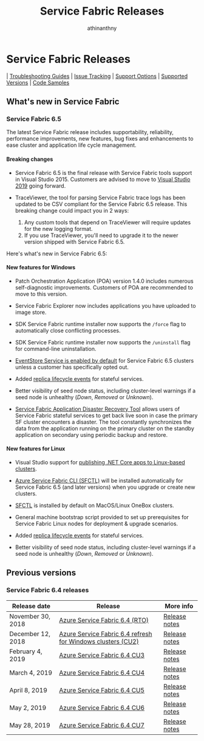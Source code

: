 ﻿---
title: Service Fabric Releases
description: Release notes for the latest features and improvements in Service Fabric.
author: athinanthny
manager: chackdan
ms.author: atsenthi
ms.date: 6/10/2019
ms.topic: conceptual
ms.service: service-fabric
hide_comments: true
hideEdit: true
---

# Service Fabric Releases

| <a href="https://github.com/Azure/Service-Fabric-Troubleshooting-Guides" target="blank">Troubleshooting Guides</a> 
| <a href="https://github.com/Azure/service-fabric-issues" target="blank">Issue Tracking</a> 
| <a href="https://docs.microsoft.com/en-us/azure/service-fabric/service-fabric-support" target="blank">Support Options</a> 
| <a href="https://docs.microsoft.com/en-us/azure/service-fabric/service-fabric-versions" target="blank">Supported Versions</a> 
| <a href="https://azure.microsoft.com/en-us/resources/samples/?service=service-fabric&sort=0" target="blank">Code Samples</a>

## **What's new in Service Fabric**

### Service Fabric 6.5

The latest Service Fabric release includes supportability, reliability, performance improvements, new features, bug fixes and enhancements to ease cluster and application life cycle management.

#### Breaking changes

- Service Fabric 6.5 is the final release with Service Fabric tools support in Visual Studio 2015. Customers are advised to move to [Visual Studio 2019](https://visualstudio.microsoft.com/vs/compare/) going forward.

- TraceViewer, the tool for parsing Service Fabric trace logs has been updated to be CSV compliant for the Service Fabric 6.5 release. This breaking change could impact you in 2 ways:  
    1. Any custom tools that depend on TraceViewer will require updates for the new logging format.
    2. If you use TraceViewer, you'll need to upgrade it to the newer version shipped with Service Fabric 6.5.

Here's what's new in Service Fabric 6.5:

#### New features for Windows

- Patch Orchestration Application (POA) version 1.4.0 includes numerous self-diagnostic improvements. Customers of POA are recommended to move to this version.

- Service Fabric Explorer now includes applications you have uploaded to image store.

- SDK Service Fabric runtime installer now supports the `/force` flag to automatically close conflicting processes.  

- SDK Service Fabric runtime installer now supports the `/uninstall` flag for command-line uninstallation.

- [EventStore Service is enabled by default](service-fabric-visualizing-your-cluster.md#event-store) for Service Fabric 6.5 clusters unless a customer has specifically opted out.

- Added [replica lifecycle events](service-fabric-diagnostics-event-generation-operational.md#replica-events) for stateful services.

- Better visibility of seed node status, including cluster-level warnings if a seed node is unhealthy (*Down*, *Removed* or *Unknown*).

- [Service Fabric Application Disaster Recovery Tool](https://github.com/Microsoft/Service-Fabric-AppDRTool) allows users of Service Fabric stateful services to get back live soon in case the primary SF cluster encounters a disaster. The tool constantly synchronizes the data from the application running on the primary cluster on the standby application on secondary using periodic backup and restore.

#### New features for Linux

- Visual Studio support for [publishing .NET Core apps to Linux-based clusters](service-fabric-how-to-publish-linux-app-vs.md).

- [Azure Service Fabric CLI (SFCTL)](https://docs.microsoft.com/en-us/azure/service-fabric/service-fabric-cli) will be installed automatically for Service Fabric 6.5 (and later versions) when you upgrade or create new clusters.

- [SFCTL](https://docs.microsoft.com/en-us/azure/service-fabric/service-fabric-cli) is installed by default on MacOS/Linux OneBox clusters.

- General machine bootstrap script provided to set up prerequisites for Service Fabric Linux nodes for deployment & upgrade scenarios.

- Added [replica lifecycle events](service-fabric-diagnostics-event-generation-operational.md#replica-events) for stateful services.

- Better visibility of seed node status, including cluster-level warnings if a seed node is unhealthy (*Down*, *Removed* or *Unknown*).

## Previous versions

### Service Fabric 6.4 releases

| Release date | Release | More info |
|---|---|---|
| November 30, 2018 | [Azure Service Fabric 6.4 (RTO)](https://blogs.msdn.microsoft.com/azureservicefabric/2018/11/30/azure-service-fabric-6-4-release/)  | [Release notes](https://msdnshared.blob.core.windows.net/media/2018/12/Service-Fabric-6.4-Release.pdf)|
| December 12, 2018 | [Azure Service Fabric 6.4 refresh for Windows clusters (CU2)](https://blogs.msdn.microsoft.com/azureservicefabric/2018/12/12/azure-service-fabric-6-4-refresh-for-windows-clusters/)  | [Release notes](https://msdnshared.blob.core.windows.net/media/2018/12/Links.pdf)  |
| February 4, 2019 | [Azure Service Fabric 6.4 CU3](https://blogs.msdn.microsoft.com/azureservicefabric/2019/02/04/azure-service-fabric-6-4-refresh-release/) | [Release notes](https://msdnshared.blob.core.windows.net/media/2019/02/Service-Fabric-6.4CU3-Release-Notes.pdf) |
| March 4, 2019 | [Azure Service Fabric 6.4 CU4](https://blogs.msdn.microsoft.com/azureservicefabric/2019/03/12/azure-service-fabric-6-4-refresh-release-2/) | [Release notes](https://msdnshared.blob.core.windows.net/media/2019/03/Service-Fabric-6.4CU4-Release-Notes.pdf)
| April 8, 2019 | [Azure Service Fabric 6.4 CU5](https://blogs.msdn.microsoft.com/azureservicefabric/2019/04/08/azure-service-fabric-6-4-refresh-release-5/) | [Release notes](https://msdnshared.blob.core.windows.net/media/2019/04/Service-Fabric-6.4CU5-ReleaseNotes3.pdf)
| May 2, 2019 | [Azure Service Fabric 6.4 CU6](https://blogs.msdn.microsoft.com/azureservicefabric/2019/05/02/azure-service-fabric-6-4-refresh-release-3/) | [Release notes](https://msdnshared.blob.core.windows.net/media/2019/05/Service-Fabric-64CU6-Release-Notes-V2.pdf)
| May 28, 2019 | [Azure Service Fabric 6.4 CU7](https://blogs.msdn.microsoft.com/azureservicefabric/2019/05/28/azure-service-fabric-6-4-refresh-release-4/) | [Release notes](https://msdnshared.blob.core.windows.net/media/2019/05/Service_Fabric_64CU7_Release_Notes1.pdf)